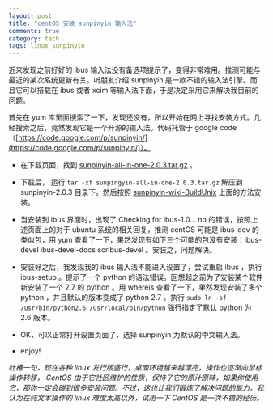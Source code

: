 ```yaml
---
layout: post
title: "centOS 安装 sunpinyin 输入法"
comments: true
category: tech
tags: linux sunpinyin
---
```


近来发现之前好好的 ibus 输入法没有备选项提示了，变得非常难用。推测可能与最近的某次系统更新有关。听朋友介绍 sunpinyin 是一款不错的输入法引擎。而且它可以搭载在 ibus 或者 xcim 等输入法下面，于是决定采用它来解决我目前的问题。

<!--more-->

首先在 yum 库里面搜索了一下，发现还没有，所以开始在网上寻找安装方式。几经搜索之后，竟然发现它是一个开源的输入法。代码托管于 google code （[https://code.google.com/p/sunpinyin/](https://code.google.com/p/sunpinyin/)）。

+ 在下载页面，找到 [sunpinyin-all-in-one-2.0.3.tar.gz](https://code.google.com/p/sunpinyin/downloads/detail?name=sunpinyin-all-in-one-2.0.3.tar.gz&can=2&q=) 。

+ 下载后， 运行 `tar -xf sunpingyin-all-in-one-2.0.3.tar.gz` 解压到 sunpinyin-2.0.3 目录下。然后按照 [sunpinyin-wiki-BuildUnix](https://code.google.com/p/sunpinyin/wiki/BuildUnix) 上面的方法安装。

+ 当安装到 ibus 界面时，出现了 Checking for ibus-1.0... no 的错误，按照上述页面上的对于 ubuntu 系统的相关回复，推测 centOS 可能是 ibus-dev 的类似包，用 yum 查看了一下，果然发现有如下三个可能的包没有安装：ibus-devel ibus-devel-docs scribus-devel 。安装之，问题解决。

+ 安装好之后，我发现我的 ibus 输入法不能进入设置了，尝试重启 ibus ，执行 ibus-setup 。提示了一个 python 的语法错误。回想起之前为了安装某个软件新安装了一个 2.7 的 python 。用 whereis 查看了一下，果然发现安装了多个 python ，并且默认的版本变成了 python 2.7 。执行 `sudo ln -sf /usr/bin/python2.6 /usr/local/bin/python` 强行指定了默认 python 为 2.6 版本。

+ OK，可以正常打开设置页面了，选择 sunpinyin 为默认的中文输入法。

+ enjoy!

*吐槽一句，现在各种 linux 发行版盛行，桌面环境越来越漂亮，操作也逐渐向鼠标操作转移， CentOS 由于它社区维护的性质，保持了它的原汁原味，如果你使用它，那你一定会碰到很多安装问题。不过，这也让我们锻炼了解决问题的能力。我认为在纯文本操作的 linux 难度太高以外，试用一下 CentOS 是一次不错的经历。*

